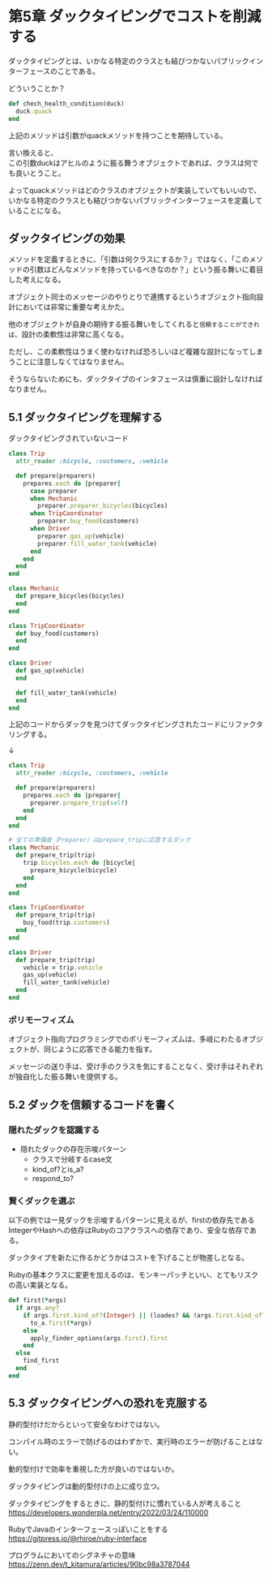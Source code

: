 # 第5章 ダックタイピングでコストを削減する

ダックタイピングとは、いかなる特定のクラスとも結びつかないパブリックインターフェースのことである。

どういうことか？

```ruby
def chech_health_condition(duck)
  duck.quack
end
```

上記のメソッドは引数がquackメソッドを持つことを期待している。

言い換えると、  
この引数duckはアヒルのように振る舞うオブジェクトであれば、クラスは何でも良いとうこと。

よってquackメソッドはどのクラスのオブジェクトが実装していてもいいので、いかなる特定のクラスとも結びつかないパブリックインターフェースを定義していることになる。

## ダックタイピングの効果

メソッドを定義するときに、「引数は何クラスにするか？」ではなく、「このメソッドの引数はどんなメソッドを持っているべきなのか？」という振る舞いに着目した考えになる。

オブジェクト同士のメッセージのやりとりで連携するというオブジェクト指向設計においては非常に重要な考えかた。

他のオブジェクトが自身の期待する振る舞いをしてくれると`信頼することができれば`、設計の柔軟性は非常に高くなる。

ただし、この柔軟性はうまく使わなければ恐ろしいほど複雑な設計になってしまうことに注意しなくてはなりません。

そうならないためにも、ダックタイプのインタフェースは慎重に設計しなければなりません。

## 5.1 ダックタイピングを理解する

ダックタイピングされていないコード
```ruby
class Trip
  attr_reader :bicycle, :customers, :vehicle

  def prepare(preparers)
    prepares.each do |preparer|
      case preparer
      when Mechanic
        preparer.preparer_bicycles(bicycles)
      when TripCoordinator
        preparer.buy_food(customers)
      when Driver
        preparer.gas_up(vehicle)
        preparer.fill_water_tank(vehicle)
      end
    end
  end
end

class Mechanic
  def prepare_bicycles(bicycles)
  end
end

class TripCoordinator
  def buy_food(customers)
  end
end

class Driver
  def gas_up(vehicle)
  end

  def fill_water_tank(vehicle)
  end
end
```

上記のコードからダックを見つけてダックタイピングされたコードにリファクタリングする。

↓

```ruby
class Trip
  attr_reader :bicycle, :customers, :vehicle

  def prepare(preparers)
    prepares.each do |preparer|
      preparer.prepare_trip(self)
    end
  end
end

# 全ての準備者（Preparer）はprepare_tripに応答するダック
class Mechanic
  def prepare_trip(trip)
    trip.bicycles.each do |bicycle|
      prepare_bicycle(bicycle)
    end
  end
end

class TripCoordinator
  def prepare_trip(trip)
    buy_food(trip.customers)
  end
end

class Driver
  def prepare_trip(trip)
    vehicle = trip.vehicle
    gas_up(vehicle)
    fill_water_tank(vehicle)
  end
end
```

### ポリモーフィズム

オブジェクト指向プログラミングでのポリモーフィズムは、多岐にわたるオブジェクトが、同じように応答できる能力を指す。

メッセージの送り手は、受け手のクラスを気にすることなく、受け手はそれぞれが独自化した振る舞いを提供する。

## 5.2 ダックを信頼するコードを書く

### 隠れたダックを認識する

- 隠れたダックの存在示唆パターン
  - クラスで分岐するcase文
  - kind_of?とis_a?
  - respond_to?

### 賢くダックを選ぶ

以下の例では一見ダックを示唆するパターンに見えるが、firstの依存先であるIntegerやHashへの依存はRubyのコアクラスへの依存であり、安全な依存である。

ダックタイプを新たに作るかどうかはコストを下げることが物差しとなる。

Rubyの基本クラスに変更を加えるのは、モンキーパッチといい、とてもリスクの高い実装となる。

```ruby
def first(*args)
  if args.any?
    if args.first.kind_of?(Integer) || (loades? && !args.first.kind_of?(Hash))
      to_a.first(*args)
    else
      apply_finder_options(args.first).first
    end
  else
    find_first
  end
end
```

## 5.3 ダックタイピングへの恐れを克服する

静的型付けだからといって安全なわけではない。

コンパイル時のエラーで防げるのはわずかで、実行時のエラーが防げることはない。

動的型付けで効率を重視した方が良いのではないか。

ダックタイピングは動的型付けの上に成り立つ。

ダックタイピングをするときに、静的型付けに慣れている人が考えること
https://developers.wonderpla.net/entry/2022/03/24/110000

RubyでJavaのインターフェースっぽいことをする
https://gitpress.io/@rhiroe/ruby-interface

プログラムにおいてのシグネチャの意味
https://zenn.dev/t_kitamura/articles/90bc98a3787044
